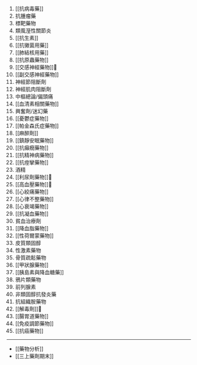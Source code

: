 1. [[抗病毒藥]]
2. 抗腫瘤藥
3. 標靶藥物
4. 類風溼性關節炎
5. [[抗生素]]
6. [[抗黴菌用藥]]
7. [[肺結核用藥]]
8. [[抗原蟲藥物]]
9. [[交感神經藥物]]🚧
10. [[副交感神經藥物]]
11. 神經節阻斷劑
12. 神經肌肉阻斷劑
13. 中樞總論/偏頭痛
14. [[血清素相關藥物]]
15. 興奮劑/迷幻藥
16. [[憂鬱症藥物]]
17. [[帕金森氏症藥物]]
18. [[麻醉劑]]
19. [[鎮靜安眠藥物]]
20. [[抗癲癇藥物]]
21. [[抗精神病藥物]]
22. [[抗痙攣藥物]]
23.  酒精
24. [[利尿劑藥物]]🚧
25. [[高血壓藥物]]🚧
26. [[心絞痛藥物]]
27. [[心律不整藥物]]
28. [[心衰竭藥物]]
29. [[抗凝血藥物]]
30. 貧血治療劑
31. [[降血脂藥物]]
32. [[性荷爾蒙藥物]]
33. 皮質類固醇
34. 性激素藥物
35. 骨質疏鬆藥物
36. [[甲狀腺藥物]]
37. [[胰島素與降血糖藥]]
38. 鴉片類藥物
39. 前列腺素
40. 非類固醇抗發炎藥
41. 抗組織胺藥物
42. [[解毒劑]]🚧
43. [[腸胃道藥物]]
44. [[免疫調節藥物]]
45. [[抗癌藥物]]
---
- [[藥物分析]]
- [[三上藥劑期末]]